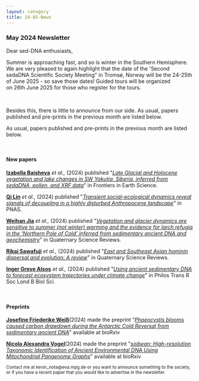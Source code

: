 ```yaml
---
layout: category
title: 24-05-News
---
```


<div class="section">
<h3 class="section-title underline">May 2024 Newsletter</h3>
</div>

<div class="intro">
<p> Dear sed-DNA enthusiasts,</p>

<p>Summer is approaching fast, and so is winter in the Southern Hemisphere. We are very pleased to again highlight that the date of the 'Second sedaDNA Scientific Society Meeting" in Tromsø, Norway will be the 24-25th of June 2025 - so save those dates! Guided tours will be organized on 26th June 2025 for those who register for the tours.</p>  

<p>Besides this, there is little to announce from our side. As usual, papers published and pre-prints in the previous month are listed below.</p>

<p></p>

<p>As usual, papers published and pre-prints in the previous month are listed below.</p>

<br>
<div class="intro">
<h4 class="section-title underline">New papers</h4>

<p><a href="https://www.researchgate.net/profile/Izabella-Baisheva" target="_blank"><b>Izabella Baisheva</b></a> <i> et al.,</i> (2024) published "<a href="https://doi.org/10.3389/feart.2024.1354284" target="_blank"><u><i>Late Glacial and Holocene vegetation and lake changes in SW Yakutia, Siberia, inferred from sedaDNA, pollen, and XRF data</i></u></a>" in Frontiers in Earth Science.</p>

<p><a href="https://www.researchgate.net/profile/Qi-Lin-17" target="_blank"><b>Qi Lin</b></a> <i> et al.,</i> (2024) published "<a href="https://doi.org/10.1073/pnas.2321303121" target="_blank"><u><i>Transient social–ecological dynamics reveal signals of decoupling in a highly disturbed Anthropocene landscape</i></u></a>" in PNAS.</p>

<p><a href="https://www.researchgate.net/profile/Weihan-Jia-3" target="_blank"><b>Weihan Jia</b></a> <i> et al.,</i> (2024) published "<a href="https://doi.org/10.1016/j.quascirev.2024.108650" target="_blank"><u><i>Vegetation and glacier dynamics are sensitive to summer (not winter) warming and the evidence for larch refugia in the ‘Northern Pole of Cold’ inferred from sedimentary ancient DNA and geochemistry</i></u></a>" in Quaternary Science Reviews.</p>

<p><a href="https://www.researchgate.net/profile/Rikai-Sawafuji" target="_blank"><b>Rikai Sawafuji</b></a> <i> et al.,</i> (2024) published "<a href="https://doi.org/10.1016/j.quascirev.2024.108669" target="_blank"><u><i>East and Southeast Asian hominin dispersal and evolution: A review</i></u></a>" in Quaternary Science Reviews.</p>

<p><a href="https://www.researchgate.net/profile/Inger-Alsos" target="_blank"><b>Inger Greve Alsos</b></a> <i> et al.,</i> (2024) published "<a href="10.1098/rstb.2023.0017" target="_blank"><u><i>Using ancient sedimentary DNA to forecast ecosystem trajectories under climate change</i></u></a>" in Philos Trans R Soc Lond B Biol Sci.</p>

<br>

<div class="intro">
<h4 class="section-title underline">Preprints</h4>

<p><a href="https://www.researchgate.net/profile/Josefine-Weiss" target="_blank"><b>Josefine Friederike Weiß</b></a>(2024) made the preprint "<a href="https://doi.org/10.1101/2024.04.11.589015" target="_blank"><u><i>Phaeocystis blooms caused carbon drawdown during the Antarctic Cold Reversal from sedimentary ancient DNA</i></u></a>" available at bioRxiv</p>


<p><a href="https://scholar.google.com/citations?user=3ubwYdwAAAAJ&hl=en&oi=ao" target="_blank"><b>Nicola Alexandra Vogel</b></a>(2024) made the preprint "<a href="https://doi.org/10.1101/2024.04.12.589157" target="_blank"><u><i>soibean: High-resolution Taxonomic Identification of Ancient Environmental DNA Using Mitochondrial Pangenome Graphs</i></u></a>" available at bioRxiv</p>

<p><small>Contact me at kevin_nota@eva.mpg.de or you want to announce something to the society, or if you have a recent paper that you would like to advertise in the newsletter.</small></p>
